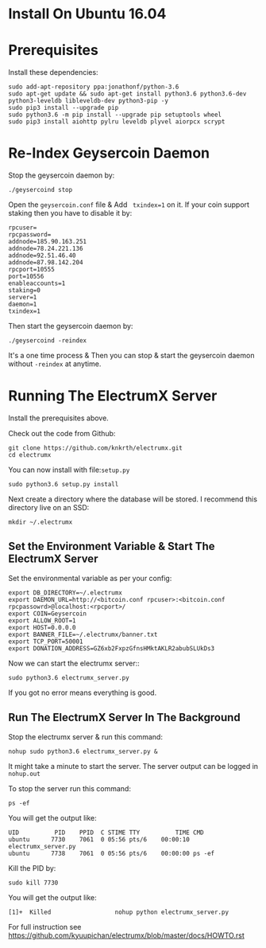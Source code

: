 

Install On Ubuntu 16.04
=======================

Prerequisites
=============
Install these dependencies:
```
sudo add-apt-repository ppa:jonathonf/python-3.6
sudo apt-get update && sudo apt-get install python3.6 python3.6-dev python3-leveldb libleveldb-dev python3-pip -y 
sudo pip3 install --upgrade pip
sudo python3.6 -m pip install --upgrade pip setuptools wheel
sudo pip3 install aiohttp pylru leveldb plyvel aiorpcx scrypt
```


Re-Index Geysercoin Daemon 
=======================

Stop the geysercoin daemon by:

```
./geysercoind stop
```

Open the `geysercoin.conf` file & Add ` txindex=1` on it. If your coin support staking then you have to disable it by:

```
rpcuser=
rpcpassword=
addnode=185.90.163.251
addnode=78.24.221.136
addnode=92.51.46.40
addnode=87.98.142.204
rpcport=10555
port=10556
enableaccounts=1
staking=0
server=1
daemon=1
txindex=1
```

Then start the geysercoin daemon by:

```
./geysercoind -reindex
```
It's a one time process & Then you can stop & start the geysercoin daemon without `-reindex` at anytime.

Running The ElectrumX Server
============================

Install the prerequisites above.

Check out the code from Github:
```
git clone https://github.com/knkrth/electrumx.git
cd electrumx
```
You can now install with file:`setup.py`
```
sudo python3.6 setup.py install
```
Next create a directory where the database will be stored. I recommend this directory
live on an SSD:
```
mkdir ~/.electrumx
```

Set the Environment Variable & Start The ElectrumX Server
---------------------------------------------------------
Set the environmental variable as per your config:
```
export DB_DIRECTORY=~/.electrumx
export DAEMON_URL=http://<bitcoin.conf rpcuser>:<bitcoin.conf rpcpassowrd>@localhost:<rpcport>/
export COIN=Geysercoin
export ALLOW_ROOT=1
export HOST=0.0.0.0
export BANNER_FILE=~/.electrumx/banner.txt
export TCP_PORT=50001
export DONATION_ADDRESS=GZ6xb2FxpzGfnsHMktAKLR2abubSLUkDs3
```
Now we can start the electrumx server::
```
sudo python3.6 electrumx_server.py
```
If you got no error means everything is good.

Run The ElectrumX Server In The Background
------------------------------------------
Stop the electrumx server & run this command:
```
nohup sudo python3.6 electrumx_server.py &
```
It might take a minute to start the server. The server output can be logged in `nohup.out`

To stop the server run this command:
```
ps -ef
```
You will get the output like:
```
UID          PID    PPID  C STIME TTY          TIME CMD
ubuntu      7730    7061  0 05:56 pts/6    00:00:10 electrumx_server.py
ubuntu      7738    7061  0 05:56 pts/6    00:00:00 ps -ef
```
Kill the PID by:
```
sudo kill 7730
```
You will get the output like:
```
[1]+  Killed                  nohup python electrumx_server.py
```

For full instruction see https://github.com/kyuupichan/electrumx/blob/master/docs/HOWTO.rst
